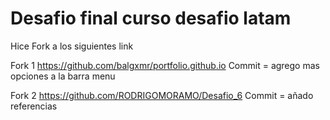 # Desafio final curso desafio latam

Hice Fork a los siguientes link

Fork 1
https://github.com/balgxmr/portfolio.github.io
Commit = agrego mas opciones a la barra menu

Fork 2
https://github.com/RODRIGOMORAMO/Desafio_6
Commit = añado referencias
